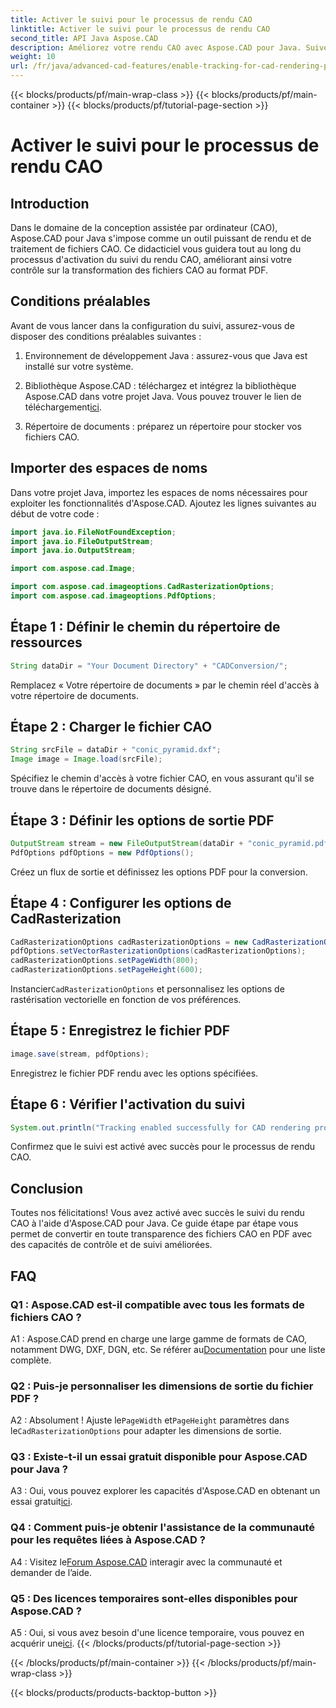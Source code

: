```yaml
---
title: Activer le suivi pour le processus de rendu CAO
linktitle: Activer le suivi pour le processus de rendu CAO
second_title: API Java Aspose.CAD
description: Améliorez votre rendu CAO avec Aspose.CAD pour Java. Suivez notre guide étape par étape pour activer le suivi et améliorer votre expérience de conversion PDF.
weight: 10
url: /fr/java/advanced-cad-features/enable-tracking-for-cad-rendering-process/
---
```


{{< blocks/products/pf/main-wrap-class >}}
{{< blocks/products/pf/main-container >}}
{{< blocks/products/pf/tutorial-page-section >}}

# Activer le suivi pour le processus de rendu CAO

## Introduction

Dans le domaine de la conception assistée par ordinateur (CAO), Aspose.CAD pour Java s'impose comme un outil puissant de rendu et de traitement de fichiers CAO. Ce didacticiel vous guidera tout au long du processus d'activation du suivi du rendu CAO, améliorant ainsi votre contrôle sur la transformation des fichiers CAO au format PDF.

## Conditions préalables

Avant de vous lancer dans la configuration du suivi, assurez-vous de disposer des conditions préalables suivantes :

1. Environnement de développement Java : assurez-vous que Java est installé sur votre système.

2.  Bibliothèque Aspose.CAD : téléchargez et intégrez la bibliothèque Aspose.CAD dans votre projet Java. Vous pouvez trouver le lien de téléchargement[ici](https://releases.aspose.com/cad/java/).

3. Répertoire de documents : préparez un répertoire pour stocker vos fichiers CAO.

## Importer des espaces de noms

Dans votre projet Java, importez les espaces de noms nécessaires pour exploiter les fonctionnalités d'Aspose.CAD. Ajoutez les lignes suivantes au début de votre code :

```java
import java.io.FileNotFoundException;
import java.io.FileOutputStream;
import java.io.OutputStream;

import com.aspose.cad.Image;

import com.aspose.cad.imageoptions.CadRasterizationOptions;
import com.aspose.cad.imageoptions.PdfOptions;
```

## Étape 1 : Définir le chemin du répertoire de ressources

```java
String dataDir = "Your Document Directory" + "CADConversion/";
```

Remplacez « Votre répertoire de documents » par le chemin réel d'accès à votre répertoire de documents.

## Étape 2 : Charger le fichier CAO

```java
String srcFile = dataDir + "conic_pyramid.dxf";
Image image = Image.load(srcFile);
```

Spécifiez le chemin d'accès à votre fichier CAO, en vous assurant qu'il se trouve dans le répertoire de documents désigné.

## Étape 3 : Définir les options de sortie PDF

```java
OutputStream stream = new FileOutputStream(dataDir + "conic_pyramid.pdf");
PdfOptions pdfOptions = new PdfOptions();
```

Créez un flux de sortie et définissez les options PDF pour la conversion.

## Étape 4 : Configurer les options de CadRasterization

```java
CadRasterizationOptions cadRasterizationOptions = new CadRasterizationOptions();
pdfOptions.setVectorRasterizationOptions(cadRasterizationOptions);
cadRasterizationOptions.setPageWidth(800);
cadRasterizationOptions.setPageHeight(600);
```

 Instancier`CadRasterizationOptions` et personnalisez les options de rastérisation vectorielle en fonction de vos préférences.

## Étape 5 : Enregistrez le fichier PDF

```java
image.save(stream, pdfOptions);
```

Enregistrez le fichier PDF rendu avec les options spécifiées.

## Étape 6 : Vérifier l'activation du suivi

```java
System.out.println("Tracking enabled successfully for CAD rendering process.");
```

Confirmez que le suivi est activé avec succès pour le processus de rendu CAO.

## Conclusion

Toutes nos félicitations! Vous avez activé avec succès le suivi du rendu CAO à l'aide d'Aspose.CAD pour Java. Ce guide étape par étape vous permet de convertir en toute transparence des fichiers CAO en PDF avec des capacités de contrôle et de suivi améliorées.

## FAQ

### Q1 : Aspose.CAD est-il compatible avec tous les formats de fichiers CAO ?

A1 : Aspose.CAD prend en charge une large gamme de formats de CAO, notamment DWG, DXF, DGN, etc. Se référer au[Documentation](https://reference.aspose.com/cad/java/) pour une liste complète.

### Q2 : Puis-je personnaliser les dimensions de sortie du fichier PDF ?

 A2 : Absolument ! Ajuste le`PageWidth` et`PageHeight` paramètres dans le`CadRasterizationOptions` pour adapter les dimensions de sortie.

### Q3 : Existe-t-il un essai gratuit disponible pour Aspose.CAD pour Java ?

 A3 : Oui, vous pouvez explorer les capacités d'Aspose.CAD en obtenant un essai gratuit[ici](https://releases.aspose.com/).

### Q4 : Comment puis-je obtenir l'assistance de la communauté pour les requêtes liées à Aspose.CAD ?

 A4 : Visitez le[Forum Aspose.CAD](https://forum.aspose.com/c/cad/19) interagir avec la communauté et demander de l’aide.

### Q5 : Des licences temporaires sont-elles disponibles pour Aspose.CAD ?

 A5 : Oui, si vous avez besoin d'une licence temporaire, vous pouvez en acquérir une[ici](https://purchase.aspose.com/temporary-license/).
{{< /blocks/products/pf/tutorial-page-section >}}

{{< /blocks/products/pf/main-container >}}
{{< /blocks/products/pf/main-wrap-class >}}

{{< blocks/products/products-backtop-button >}}
